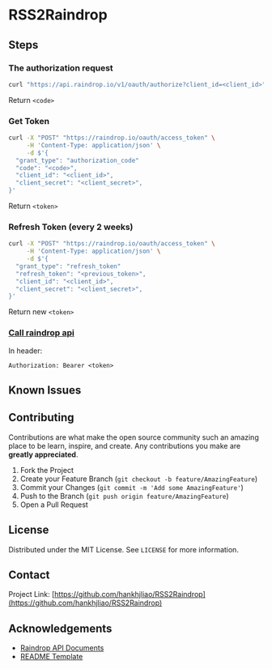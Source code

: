 # RSS2Raindrop

## Steps

### The authorization request

```bash
curl "https://api.raindrop.io/v1/oauth/authorize?client_id=<client_id>"
```
Return `<code>`

### Get Token

```bash
curl -X "POST" "https://raindrop.io/oauth/access_token" \
     -H 'Content-Type: application/json' \
     -d $'{
  "grant_type": "authorization_code"
  "code": "<code>",
  "client_id": "<client_id>",
  "client_secret": "<client_secret>",
}'
```
Return `<token>`

### Refresh Token (every 2 weeks)

```bash
curl -X "POST" "https://raindrop.io/oauth/access_token" \
     -H 'Content-Type: application/json' \
     -d $'{
  "grant_type": "refresh_token"
  "refresh_token": "<previous_token>",
  "client_id": "<client_id>",
  "client_secret": "<client_secret>",
}'
```
Return new `<token>`

### [Call raindrop api](https://developer.raindrop.io/v1/authentication/calls)

In header:
```
Authorization: Bearer <token>
```

## Known Issues

## Contributing

Contributions are what make the open source community such an amazing place to be learn, inspire, and create. Any contributions you make are **greatly appreciated**.

1. Fork the Project
2. Create your Feature Branch (`git checkout -b feature/AmazingFeature`)
3. Commit your Changes (`git commit -m 'Add some AmazingFeature'`)
4. Push to the Branch (`git push origin feature/AmazingFeature`)
5. Open a Pull Request

## License

Distributed under the MIT License. See `LICENSE` for more information.

## Contact

Project Link: [https://github.com/hankhjliao/RSS2Raindrop](https://github.com/hankhjliao/RSS2Raindrop)

## Acknowledgements
- [Raindrop API Documents](https://developer.raindrop.io/)
- [README Template](https://github.com/othneildrew/Best-README-Template)

